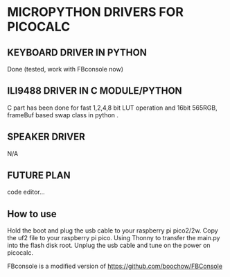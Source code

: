 # MICROPYTHON DRIVERS FOR PICOCALC

## KEYBOARD DRIVER IN PYTHON  
Done (tested, work with FBconsole now)

## ILI9488 DRIVER IN C MODULE/PYTHON  
C part has been done for fast 1,2,4,8 bit LUT operation and 16bit 565RGB, frameBuf based swap class in python . 

## SPEAKER DRIVER  
N/A

## FUTURE PLAN  
code editor...

## How to use
Hold the boot and plug the usb cable to your raspberry pi pico2/2w. Copy the uf2 file to your raspberry pi pico. Using Thonny to transfer the main.py into the flash disk root. Unplug the usb cable and tune on the power on picocalc. 


FBconsole is a modified version of https://github.com/boochow/FBConsole
